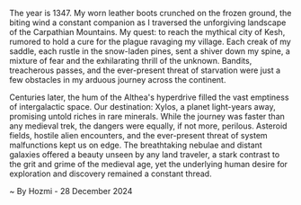 
The year is 1347.  My worn leather boots crunched on the frozen ground, the biting wind a constant companion as I traversed the unforgiving landscape of the Carpathian Mountains.  My quest: to reach the mythical city of Kesh, rumored to hold a cure for the plague ravaging my village.  Each creak of my saddle, each rustle in the snow-laden pines, sent a shiver down my spine, a mixture of fear and the exhilarating thrill of the unknown.  Bandits, treacherous passes, and the ever-present threat of starvation were just a few obstacles in my arduous journey across the continent.


Centuries later, the hum of the Althea's hyperdrive filled the vast emptiness of intergalactic space.  Our destination: Xylos, a planet light-years away, promising untold riches in rare minerals.  While the journey was faster than any medieval trek, the dangers were equally, if not more, perilous.  Asteroid fields, hostile alien encounters, and the ever-present threat of system malfunctions kept us on edge. The breathtaking nebulae and distant galaxies offered a beauty unseen by any land traveler, a stark contrast to the grit and grime of the medieval age, yet the underlying human desire for exploration and discovery remained a constant thread.

~ By Hozmi - 28 December 2024
